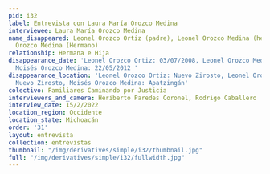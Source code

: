 ```yaml
---
pid: i32
label: Entrevista con Laura María Orozco Medina
interviewee: Laura María Orozco Medina
name_disappeared: Leonel Orozco Ortiz (padre), Leonel Orozco Medina (hermano), Moisés
  Orozco Medina (Hermano)
relationship: Hermana e Hija
disappearance_date: 'Leonel Orozco Ortiz: 03/07/2008, Leonel Orozco Medina: 18/04/2009,
  Moisés Orozco Medina: 22/05/2012 '
disappearance_location: 'Leonel Orozco Ortiz: Nuevo Zirosto, Leonel Orozco Medina:
  Nuevo Zirosto, Moisés Orozco Medina: Apatzingán'
colectivo: Familiares Caminando por Justicia
interviewers_and_camera: Heriberto Paredes Coronel, Rodrigo Caballero
interview_date: 15/2/2022
location_region: Occidente
location_state: Michoacán
order: '31'
layout: entrevista
collection: entrevistas
thumbnail: "/img/derivatives/simple/i32/thumbnail.jpg"
full: "/img/derivatives/simple/i32/fullwidth.jpg"
---
```


